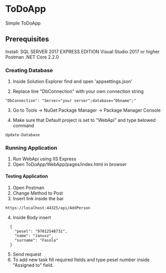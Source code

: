 # ToDoApp
Simple ToDoApp

## Prerequisites
Install:
SQL SERVER 2017 EXPRESS EDITION
Visual Studio 2017 or higher
Postman
.NET Core 2.2.0

### Creating Database

1. Inside Solution Explorer find and open 'appsettings.json'

2. Replace line "DbConnection" with your own connection string 
```
"DbConnection": "Server="your server";database="Dbname";"
```
3. Go to Tools -> NuGet Package Manager -> Package Manager Console

4. Make sure that Default project is set to "WebApi" and type belowed command 
```
Update-Database
```
### Running Application
1. Run WebApi using IIS Express
2. Open ToDoApp/WebApp/pages/index.html in browser

#### Testing Application
1. Open Postman
2. Change Method to Post
3. Insert link inside the bar
```
https://localhost:44325/api/AddPerson
```
4. Inside Body insert
```
  {
    "pesel": "97012548731",
    "name": "Janusz",
    "surname": "Fasola"
  }
```
5. Send request
6. To add new task fill required fields and type pesel number inside "Assigned to" field.
